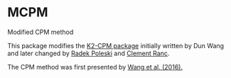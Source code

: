 # MCPM
Modified CPM method

This package modifies the [K2-CPM package](https://github.com/jvc2688/K2-CPM) initially written by Dun Wang and later changed by [Radek Poleski](https://github.com/rpoleski/K2-CPM) and [Clement Ranc](https://github.com/clementranc/K2-CPM). 

The CPM method was first presented by [Wang et al. (2016).](http://adsabs.harvard.edu/abs/2016PASP..128i4503W)

